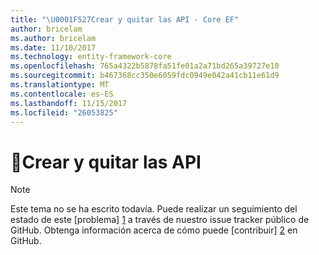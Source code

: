 ```yaml
---
title: "\U0001F527Crear y quitar las API - Core EF"
author: bricelam
ms.author: bricelam
ms.date: 11/10/2017
ms.technology: entity-framework-core
ms.openlocfilehash: 765a4322b5878fa51fe01a2a71bd265a39727e10
ms.sourcegitcommit: b467368cc350e6059fdc0949e042a41cb11e61d9
ms.translationtype: MT
ms.contentlocale: es-ES
ms.lasthandoff: 11/15/2017
ms.locfileid: "26053825"
---
```

# <a name="-create-and-drop-apis"></a>🔧Crear y quitar las API

> [!NOTE]
> Este tema no se ha escrito todavía. Puede realizar un seguimiento del estado de este [problema] [ 1] a través de nuestro issue tracker público de GitHub. Obtenga información acerca de cómo puede [contribuir] [ 2] en GitHub.


  [1]: https://github.com/aspnet/EntityFramework.Docs/issues/549
  [2]: https://github.com/aspnet/EntityFramework.Docs/blob/master/CONTRIBUTING.md
